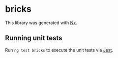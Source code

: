 # bricks

This library was generated with [Nx](https://nx.dev).

## Running unit tests

Run `ng test bricks` to execute the unit tests via [Jest](https://jestjs.io).
